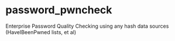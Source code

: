 # password_pwncheck
Enterprise Password Quality Checking using any hash data sources (HaveIBeenPwned lists, et al)
